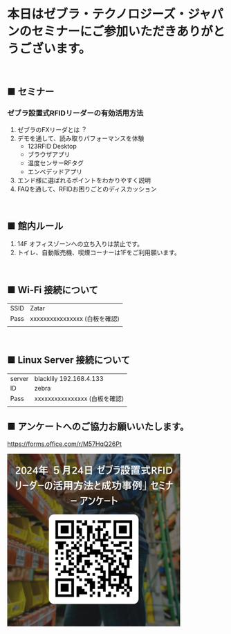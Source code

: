 # 本日はゼブラ・テクノロジーズ・ジャパンのセミナーにご参加いただきありがとうございます。
<br>

## ■ セミナー

### ゼブラ設置式RFIDリーダーの有効活用方法

1. ゼブラのFXリーダとは︖
2. デモを通して、読み取りパフォーマンスを体験
   - 123RFID Desktop
   - ブラウザアプリ
   - 温度センサーRFタグ
   - エンベデッドアプリ
3. エンド様に選ばれるポイントをわかりやすく説明
4. FAQを通して、RFIDお困りごとのディスカッション
<br>


## ■ 館内ルール

1. 14F オフィスゾーンへの立ち入りは禁止です。
1. トイレ、自動販売機、喫煙コーナーは1Fをご利用願います。
<br>


## ■ Wi-Fi 接続について

|||
|-|-|
| SSID |   Zatar
| Pass |   xxxxxxxxxxxxxxxx (白板を確認)
|||

</br>


## ■ Linux Server 接続について

|||
|-|-|
|server |   blacklily 192.168.4.133
|ID      | zebra
|Pass |   xxxxxxxxxxxxxxxx (白板を確認)
|||


## ■ アンケートへのご協力お願いいたします。

https://forms.office.com/r/M57HqQ26Pt

<img width="400" src="./image-1.png">
